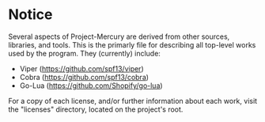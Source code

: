 # Notice

Several aspects of Project-Mercury are derived from other sources, libraries, and tools. This is the primarly file for describing all top-level works used by
the program. They (currently) include:

* Viper (https://github.com/spf13/viper)
* Cobra (https://github.com/spf13/cobra)
* Go-Lua (https://github.com/Shopify/go-lua)

For a copy of each license, and/or further information about each work, visit the "licenses" directory, located on the project's root.

